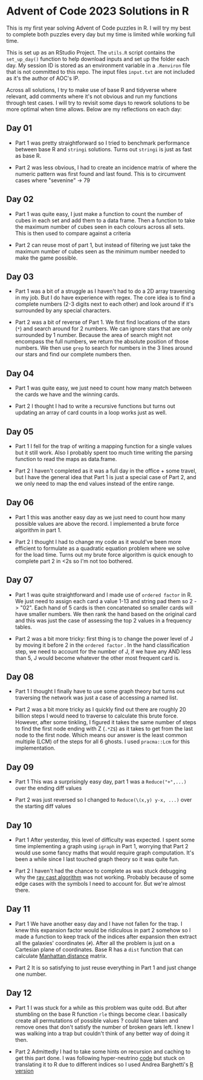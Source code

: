 # Advent of Code 2023 Solutions in R

This is my first year solving Advent of Code puzzles in R. I will try my best to complete both puzzles every day but my time is limited while working full time.

This is set up as an RStudio Project. The `utils.R` script contains the `set_up_day()` function to help download inputs and set up the folder each day. My session ID is stored as an environment variable in a `.Renviron` file that is not committed to this repo. The input files `input.txt` are not included as it's the author of AOC's IP.

Across all solutions, I try to make use of base R and tidyverse where relevant, add comments where it's not obvious and run my functions through test cases. I will try to revisit some days to rework solutions to be more optimal when time allows. Below are my reflections on each day:

## Day 01

-   Part 1 was pretty straightforward so I tried to benchmark performance between base R and `stringi` solutions. Turns out `stringi` is just as fast as base R.

-   Part 2 was less obvious, I had to create an incidence matrix of where the numeric pattern was first found and last found. This is to circumvent cases where "sevenine" -\> 79

## Day 02

-   Part 1 was quite easy, I just make a function to count the number of cubes in each set and add them to a data frame. Then a function to take the maximum number of cubes seen in each colours across all sets. This is then used to compare against a criteria

-   Part 2 can reuse most of part 1, but instead of filtering we just take the maximum number of cubes seen as the minimum number needed to make the game possible.

## Day 03

-   Part 1 was a bit of a struggle as I haven't had to do a 2D array traversing in my job. But I do have experience with regex. The core idea is to find a complete numbers (2-3 digits next to each other) and look around if it's surrounded by any special characters.

-   Part 2 was a bit of reverse of Part 1. We first find locations of the stars (`*`) and search around for 2 numbers. We can ignore stars that are only surrounded by 1 number. Because the area of search might not encompass the full numbers, we return the absolute position of those numbers. We then use `grep` to search for numbers in the 3 lines around our stars and find our complete numbers then.

## Day 04

-   Part 1 was quite easy, we just need to count how many match between the cards we have and the winning cards.

-   Part 2 I thought I had to write a recursive functions but turns out updating an array of card counts in a loop works just as well.

## Day 05

-   Part 1 I fell for the trap of writing a mapping function for a single values but it still work. Also I probably spent too much time writing the parsing function to read the maps as data.frame.

-   Part 2 I haven't completed as it was a full day in the office + some travel, but I have the general idea that Part 1 is just a special case of Part 2, and we only need to map the end values instead of the entire range.

## Day 06

-   Part 1 this was another easy day as we just need to count how many possible values are above the record. I implemented a brute force algorithm in part 1.

-   Part 2 I thought I had to change my code as it would've been more efficient to formulate as a quadratic equation problem where we solve for the load time. Turns out my brute force algorithm is quick enough to complete part 2 in \<2s so I'm not too bothered.

## Day 07

-   Part 1 was quite straightforward and I made use of `ordered factor` in R. We just need to assign each card a value 1-13 and string pad them so 2 -\> "02". Each hand of 5 cards is then concatenated so smaller cards will have smaller numbers. We then rank the hand based on the original card and this was just the case of assessing the top 2 values in a frequency tables.

-   Part 2 was a bit more tricky: first thing is to change the power level of J by moving it before 2 in the `ordered factor` . In the hand classification step, we need to account for the number of J, if we have any AND less than 5, J would become whatever the other most frequent card is.

## Day 08

-   Part 1 I thought I finally have to use some graph theory but turns out traversing the network was just a case of accessing a named list.

-   Part 2 was a bit more tricky as I quickly find out there are roughly 20 billion steps I would need to traverse to calculate this brute force. However, after some tinkling, I figured it takes the same number of steps to find the first node ending with Z (`.*Z$`) as it takes to get from the last node to the first node. Which means our answer is the least common multiple (LCM) of the steps for all 6 ghosts. I used `pracma::Lcm` for this implementation.

## Day 09

-   Part 1 This was a surprisingly easy day, part 1 was a `Reduce("+",...)` over the ending diff values

-   Part 2 was just reversed so I changed to `Reduce(\(x,y) y-x, ...)` over the starting diff values

## Day 10

-   Part 1 After yesterday, this level of difficulty was expected. I spent some time implementing a graph using `igraph` in Part 1, worrying that Part 2 would use some fancy maths that would require graph computation. It's been a while since I last touched graph theory so it was quite fun.

-   Part 2 I haven't had the chance to complete as was stuck debugging why the [ray cast algorithm](https://en.wikipedia.org/wiki/Point_in_polygon) was not working. Probably because of some edge cases with the symbols I need to account for. But we're almost there.

## Day 11

-   Part 1 We have another easy day and I have not fallen for the trap. I knew this expansion factor would be ridiculous in part 2 somehow so I made a function to keep track of the indices after expansion then extract all the galaxies' coordinates (`#`). After all the problem is just on a Cartesian plane of coordinates. Base R has a `dist` function that can calculate [Manhattan distance](https://en.wikipedia.org/wiki/Taxicab_geometry) matrix.

-   Part 2 It is so satisfying to just reuse everything in Part 1 and just change one number.

## Day 12

-   Part 1 I was stuck for a while as this problem was quite odd. But after stumbling on the base R function `rle` things become clear. I basically create all permutations of possible values ? could have taken and remove ones that don't satisfy the number of broken gears left. I knew I was walking into a trap but couldn't think of any better way of doing it then.

-   Part 2 Admittedly I had to take some hints on recursion and caching to get this part done. I was following hyper-neutrino [code](https://github.com/hyper-neutrino/advent-of-code/blob/main/2023/day12p2.py) but stuck on translating it to R due to different indices so I used Andrea Barghetti's [R version](https://github.com/AndreaBarghetti/AdventOfCode/blob/main/AoC2023/Day12/day12.R)
